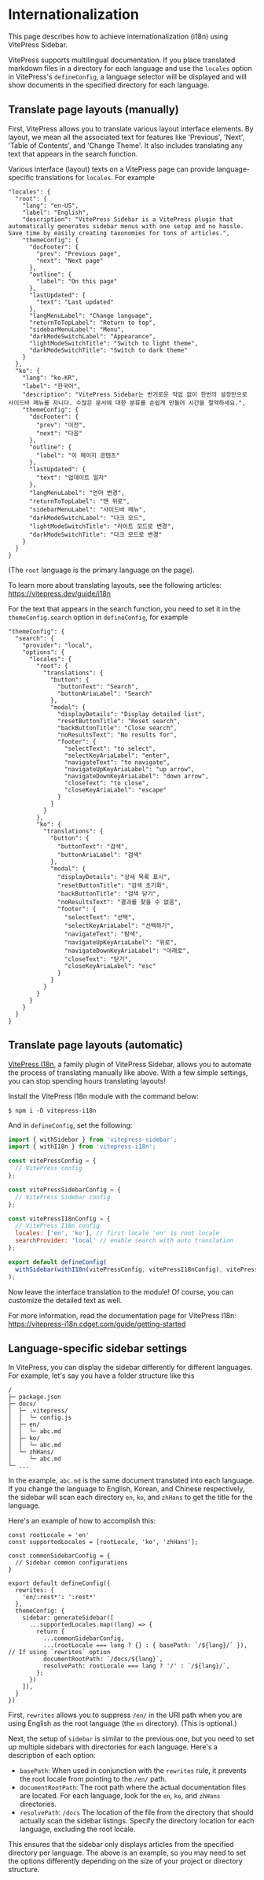 # Internationalization

This page describes how to achieve internationalization (i18n) using VitePress Sidebar.

VitePress supports multilingual documentation. If you place translated markdown files in a directory for each language and use the `locales` option in VitePress's `defineConfig`, a language selector will be displayed and will show documents in the specified directory for each language.

## Translate page layouts (manually)

First, VitePress allows you to translate various layout interface elements. By layout, we mean all the associated text for features like 'Previous', 'Next', 'Table of Contents', and 'Change Theme'. It also includes translating any text that appears in the search function.

Various interface (layout) texts on a VitePress page can provide language-specific translations for `locales`. For example

```shell
"locales": {
  "root": {
    "lang": "en-US",
    "label": "English",
    "description": "VitePress Sidebar is a VitePress plugin that automatically generates sidebar menus with one setup and no hassle. Save time by easily creating taxonomies for tons of articles.",
    "themeConfig": {
      "docFooter": {
        "prev": "Previous page",
        "next": "Next page"
      },
      "outline": {
        "label": "On this page"
      },
      "lastUpdated": {
        "text": "Last updated"
      },
      "langMenuLabel": "Change language",
      "returnToTopLabel": "Return to top",
      "sidebarMenuLabel": "Menu",
      "darkModeSwitchLabel": "Appearance",
      "lightModeSwitchTitle": "Switch to light theme",
      "darkModeSwitchTitle": "Switch to dark theme"
    }
  },
  "ko": {
    "lang": "ko-KR",
    "label": "한국어",
    "description": "VitePress Sidebar는 번거로운 작업 없이 한번의 설정만으로 사이드바 메뉴를 자니다. 수많은 문서에 대한 분류를 손쉽게 만들어 시간을 절약하세요.",
    "themeConfig": {
      "docFooter": {
        "prev": "이전",
        "next": "다음"
      },
      "outline": {
        "label": "이 페이지 콘텐츠"
      },
      "lastUpdated": {
        "text": "업데이트 일자"
      },
      "langMenuLabel": "언어 변경",
      "returnToTopLabel": "맨 위로",
      "sidebarMenuLabel": "사이드바 메뉴",
      "darkModeSwitchLabel": "다크 모드",
      "lightModeSwitchTitle": "라이트 모드로 변경",
      "darkModeSwitchTitle": "다크 모드로 변경"
    }
  }
}
```

(The `root` language is the primary language on the page).

To learn more about translating layouts, see the following articles: https://vitepress.dev/guide/i18n

For the text that appears in the search function, you need to set it in the `themeConfig.search` option in `defineConfig`, for example

```shell
"themeConfig": {
  "search": {
    "provider": "local",
    "options": {
      "locales": {
        "root": {
          "translations": {
            "button": {
              "buttonText": "Search",
              "buttonAriaLabel": "Search"
            },
            "modal": {
              "displayDetails": "Display detailed list",
              "resetButtonTitle": "Reset search",
              "backButtonTitle": "Close search",
              "noResultsText": "No results for",
              "footer": {
                "selectText": "to select",
                "selectKeyAriaLabel": "enter",
                "navigateText": "to navigate",
                "navigateUpKeyAriaLabel": "up arrow",
                "navigateDownKeyAriaLabel": "down arrow",
                "closeText": "to close",
                "closeKeyAriaLabel": "escape"
              }
            }
          }
        },
        "ko": {
          "translations": {
            "button": {
              "buttonText": "검색",
              "buttonAriaLabel": "검색"
            },
            "modal": {
              "displayDetails": "상세 목록 표시",
              "resetButtonTitle": "검색 초기화",
              "backButtonTitle": "검색 닫기",
              "noResultsText": "결과를 찾을 수 없음",
              "footer": {
                "selectText": "선택",
                "selectKeyAriaLabel": "선택하기",
                "navigateText": "탐색",
                "navigateUpKeyAriaLabel": "위로",
                "navigateDownKeyAriaLabel": "아래로",
                "closeText": "닫기",
                "closeKeyAriaLabel": "esc"
              }
            }
          }
        }
      }
    }
  }
}
```

## Translate page layouts (automatic)

[VitePress I18n](https://vitepress-i18n.cdget.com), a family plugin of VitePress Sidebar, allows you to automate the process of translating manually like above. With a few simple settings, you can stop spending hours translating layouts!

Install the VitePress I18n module with the command below:

```shell
$ npm i -D vitepress-i18n
```

And in `defineConfig`, set the following:

```javascript
import { withSidebar } from 'vitepress-sidebar';
import { withI18n } from 'vitepress-i18n';

const vitePressConfig = {
  // VitePress config
};

const vitePressSidebarConfig = {
  // VitePress Sidebar config
};

const vitePressI18nConfig = {
  // VitePress I18n config
  locales: ['en', 'ko'], // first locale 'en' is root locale
  searchProvider: 'local' // enable search with auto translation
};

export default defineConfig(
  withSidebar(withI18n(vitePressConfig, vitePressI18nConfig), vitePressSidebarConfig)
);
```

Now leave the interface translation to the module! Of course, you can customize the detailed text as well.

For more information, read the documentation page for VitePress I18n: https://vitepress-i18n.cdget.com/guide/getting-started

## Language-specific sidebar settings

In VitePress, you can display the sidebar differently for different languages. For example, let's say you have a folder structure like this

```text
/
├─ package.json
├─ docs/
│  ├─ .vitepress/
│  │  └─ config.js
│  ├─ en/
│  │  └─ abc.md
│  ├─ ko/
│  │  └─ abc.md
│  └─ zhHans/
│     └─ abc.md
└─ ...
```

In the example, `abc.md` is the same document translated into each language. If you change the language to English, Korean, and Chinese respectively, the sidebar will scan each directory `en`, `ko`, and `zhHans` to get the title for the language.

Here's an example of how to accomplish this:

```shell
const rootLocale = 'en'
const supportedLocales = [rootLocale, 'ko', 'zhHans'];

const commonSidebarConfig = {
  // Sidebar common configurations
}

export default defineConfig({
  rewrites: {
    'en/:rest*': ':rest*'
  },
  themeConfig: {
    sidebar: generateSidebar([
      ...supportedLocales.map((lang) => {
        return {
          ...commonSidebarConfig,
          ...(rootLocale === lang ? {} : { basePath: `/${lang}/` }), // If using `rewrites` option
          documentRootPath: `/docs/${lang}`,
          resolvePath: rootLocale === lang ? '/' : `/${lang}/`,
        };
      })
    ]),
  }
})
```

First, `rewrites` allows you to suppress `/en/` in the URI path when you are using English as the root language (the `en` directory). (This is optional.)

Next, the setup of `sidebar` is similar to the previous one, but you need to set up multiple sidebars with directories for each language. Here's a description of each option:

- `basePath`: When used in conjunction with the `rewrites` rule, it prevents the root locale from pointing to the `/en/` path.
- `documentRootPath`: The root path where the actual documentation files are located. For each language, look for the `en`, `ko`, and `zhHans` directories.
- `resolvePath`: `/docs` The location of the file from the directory that should actually scan the sidebar listings. Specify the directory location for each language, excluding the root locale.

This ensures that the sidebar only displays articles from the specified directory per language. The above is an example, so you may need to set the options differently depending on the size of your project or directory structure.
